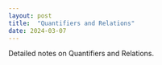 ```yaml
---
layout: post
title:  "Quantifiers and Relations"
date: 2024-03-07
---
```



Detailed notes on Quantifiers and Relations.